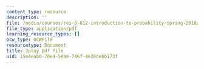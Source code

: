 ```yaml
---
content_type: resource
description: ''
file: /media/courses/res-6-012-introduction-to-probability-spring-2018/15e4eab070e45eae746f4e28debb173f_zc6PfijY8_s.pdf
file_type: application/pdf
learning_resource_types: []
ocw_type: OCWFile
resourcetype: Document
title: 3play pdf file
uid: 15e4eab0-70e4-5eae-746f-4e28debb173f
---
```

